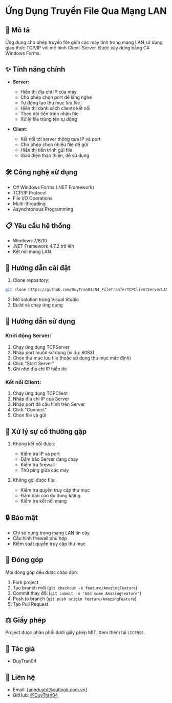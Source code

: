 # Ứng Dụng Truyền File Qua Mạng LAN

## 📝 Mô tả
Ứng dụng cho phép truyền file giữa các máy tính trong mạng LAN sử dụng giao thức TCP/IP với mô hình Client-Server. Được xây dựng bằng C# Windows Forms.

## ✨ Tính năng chính
- **Server:**
  - Hiển thị địa chỉ IP của máy
  - Cho phép chọn port để lắng nghe
  - Tự động tạo thư mục lưu file
  - Hiển thị danh sách clients kết nối
  - Theo dõi tiến trình nhận file
  - Xử lý file trùng tên tự động

- **Client:**
  - Kết nối tới server thông qua IP và port
  - Cho phép chọn nhiều file để gửi
  - Hiển thị tiến trình gửi file
  - Giao diện thân thiện, dễ sử dụng

## 🛠️ Công nghệ sử dụng
- C# Windows Forms (.NET Framework)
- TCP/IP Protocol
- File I/O Operations
- Multi-threading
- Asynchronous Programming

## 📋 Yêu cầu hệ thống
- Windows 7/8/10
- .NET Framework 4.7.2 trở lên
- Kết nối mạng LAN

## 🚀 Hướng dẫn cài đặt
1. Clone repository:
```bash
git clone https://github.com/DuyTran04/N4_FileTranferTCPClientServerLAN.git
```
2. Mở solution trong Visual Studio
3. Build và chạy ứng dụng

## 📖 Hướng dẫn sử dụng

### Khởi động Server:
1. Chạy ứng dụng TCPServer
2. Nhập port muốn sử dụng (ví dụ: 8083)
3. Chọn thư mục lưu file (hoặc sử dụng thư mục mặc định)
4. Click "Start Server"
5. Ghi nhớ địa chỉ IP hiển thị

### Kết nối Client:
1. Chạy ứng dụng TCPClient
2. Nhập địa chỉ IP của Server
3. Nhập port đã cấu hình trên Server
4. Click "Connect"
5. Chọn file và gửi

## 🔧 Xử lý sự cố thường gặp
1. Không kết nối được:
   - Kiểm tra IP và port
   - Đảm bảo Server đang chạy
   - Kiểm tra firewall
   - Thử ping giữa các máy

2. Không gửi được file:
   - Kiểm tra quyền truy cập thư mục
   - Đảm bảo còn đủ dung lượng
   - Kiểm tra kết nối mạng

## 🔒 Bảo mật
- Chỉ sử dụng trong mạng LAN tin cậy
- Cấu hình firewall phù hợp
- Kiểm soát quyền truy cập thư mục

## 🤝 Đóng góp
Mọi đóng góp đều được chào đón:
1. Fork project
2. Tạo branch mới (`git checkout -b feature/AmazingFeature`)
3. Commit thay đổi (`git commit -m 'Add some AmazingFeature'`)
4. Push to branch (`git push origin feature/AmazingFeature`)
5. Tạo Pull Request

## ⚖️ Giấy phép
Project được phân phối dưới giấy phép MIT. Xem thêm tại `LICENSE`.

## 👥 Tác giả
- DuyTran04

## 📧 Liên hệ
- Email: [anhduytd@outlook.com.vn]
- GitHub: [@DuyTran04](https://github.com/DuyTran04)

